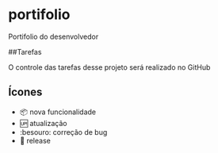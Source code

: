 # portifolio

Portifolio do desenvolvedor

##Tarefas

O controle das tarefas desse projeto será realizado no GitHub
## Ícones

- :package: nova funcionalidade
- :up: atualização
- :besouro: correção de bug
- :checkered_flag: release
